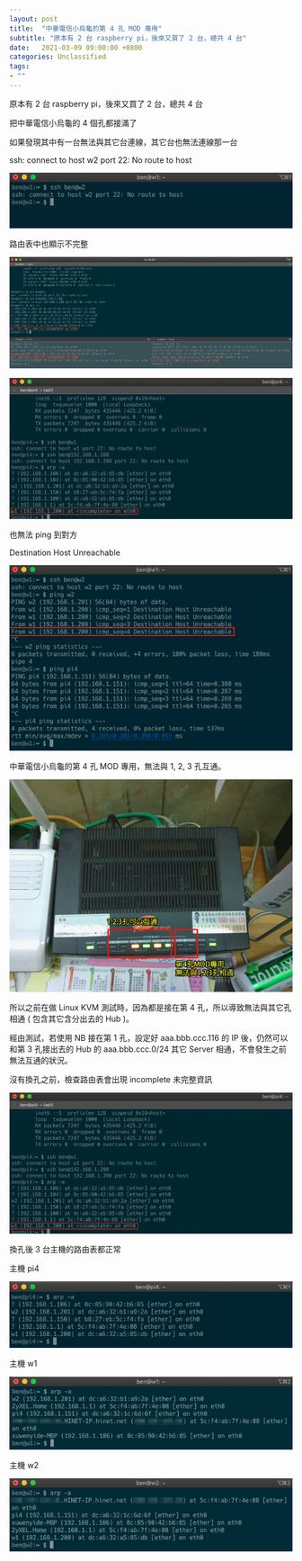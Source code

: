 ```yaml
---
layout: post
title:  "中華電信小烏龜的第 4 孔 MOD 專用"
subtitle: "原本有 2 台 raspberry pi，後來又買了 2 台，總共 4 台"
date:   2021-03-09 09:00:00 +0800
categories: Unclassified
tags:
- ""
---
```


原本有 2 台 raspberry pi，後來又買了 2 台，總共 4 台

把中華電信小烏龜的 4 個孔都接滿了

如果發現其中有一台無法與其它台連線，其它台也無法連線那一台

ssh: connect to host w2 port 22: No route to host

![](/images/medium/1__6mdgMmflwyUw__XhgBUt4zw.png)

路由表中也顯示不完整

![](/images/medium/1__WUM8XT1Um6IbFF__9jm46lw.png)

![](/images/medium/1__nzinEKAOATIqs4WuhdW1Pg.png)

也無法 ping 到對方

Destination Host Unreachable

![](/images/medium/1__4nO0BACOxUO0Ukk8HMK5aw.png)

中華電信小烏龜的第 4 孔 MOD 專用，無法與 1, 2, 3 孔互通。

![](/images/medium/1__fnAjp7fv4GxNFjJJe6H8Fw.png)

所以之前在做 Linux KVM 測試時，因為都是接在第 4 孔，所以導致無法與其它孔相通 ( 包含其它含分出去的 Hub )。

經由測試，若使用 NB 接在第 1 孔，設定好 aaa.bbb.ccc.116 的 IP 後，仍然可以和第 3 孔接出去的 Hub 的 aaa.bbb.ccc.0/24 其它 Server 相通，不會發生之前無法互通的狀況。

沒有換孔之前，檢查路由表會出現 incomplete 未完整資訊

![](/images/medium/1__G9c8ByLIJ5I__tYEYcSNj3g.png)

換孔後 3 台主機的路由表都正常

主機 pi4

![](/images/medium/1__SP__Jv__DnYC__DoxTcNd4x__A.png)

主機 w1

![](/images/medium/1__NEigFQW1izmVTWq34VSGGg.png)

主機 w2

![](/images/medium/1__9k__IeMG25vZRO5UMW2PzgA.png)